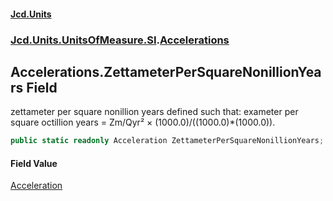 #### [Jcd.Units](index.md 'index')
### [Jcd.Units.UnitsOfMeasure.SI](Jcd.Units.UnitsOfMeasure.SI.md 'Jcd.Units.UnitsOfMeasure.SI').[Accelerations](Accelerations.md 'Jcd.Units.UnitsOfMeasure.SI.Accelerations')

## Accelerations.ZettameterPerSquareNonillionYears Field

zettameter per square nonillion years defined such that: exameter per square octillion years = Zm/Qyr² × (1000.0)/((1000.0)*(1000.0)).

```csharp
public static readonly Acceleration ZettameterPerSquareNonillionYears;
```

#### Field Value
[Acceleration](Acceleration.md 'Jcd.Units.UnitTypes.Acceleration')